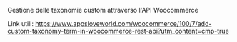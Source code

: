 Gestione delle taxonomie custom attraverso l'API Woocommerce

Link utili:
https://www.appsloveworld.com/woocommerce/100/7/add-custom-taxonomy-term-in-woocommerce-rest-api?utm_content=cmp-true
